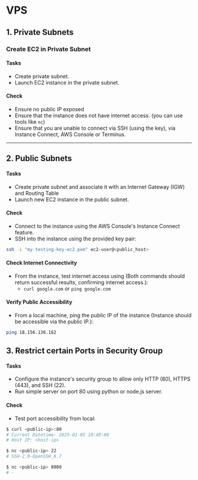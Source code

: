 # VPS

## 1. Private Subnets

### **Create EC2 in Private Subnet**

#### Tasks
- Create private subnet.
- Launch EC2 instance in the private subnet.

#### Check
- Ensure no public IP exposed
- Ensure that the instance does not have internet access. (you can use tools like `nc`)
- Ensure that you are unable to connect via SSH (using the key), via Instance Connect, AWS Console or Terminus.

---

## 2. Public Subnets

#### Tasks
- Create private subnet and associate it with an Internet Gateway (IGW) and Routing Table
- Launch new EC2 instance in the public subnet.

#### Check
- Connect to the instance using the AWS Console's Instance Connect feature.
- SSH into the instance using the provided key pair:
```bash
ssh -i "my-testing-key-ec2.pem" ec2-user@<public_host>
```

#### **Check Internet Connectivity**  
- From the instance, test internet access using (Both commands should return successful results, confirming internet access.):
  - `curl google.com` or `ping google.com`


#### **Verify Public Accessibility**  
- From a local machine, ping the public IP of the instance (Instance should be accessible via the public IP.):
```bash
ping 18.156.136.162
```

## **3. Restrict certain Ports in Security Group**  

#### Tasks
- Configure the instance's security group to allow only HTTP (80), HTTPS (443), and SSH (22).
- Run simple server on port 80 using python or node.js server.


#### Check
- Test port accessibility from local:
```bash
$ curl <public-ip>:80
# Current Datetime: 2025-01-05 10:49:00
# Host IP: <host-ip>

$ nc <public-ip> 22
# SSH-2.0-OpenSSH_8.7

$ nc <public-ip> 8080
# -
```
